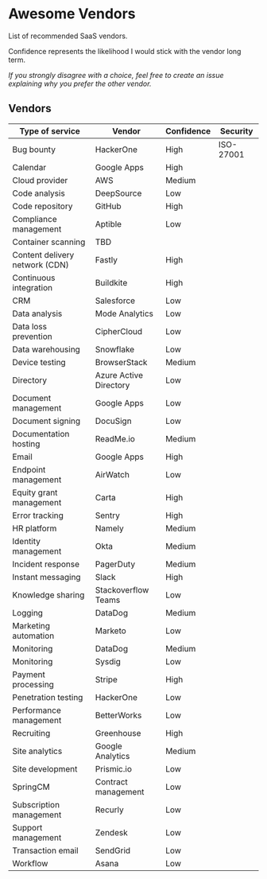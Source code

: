 # Awesome Vendors

List of recommended SaaS vendors.

Confidence represents the likelihood I would stick with the vendor long term.

_If you strongly disagree with a choice, feel free to create an issue explaining why you prefer the other vendor._

## Vendors

| Type of service                | Vendor                 | Confidence | Security  |
|--------------------------------|------------------------|------------| --------- |
| Bug bounty                     | HackerOne              | High       | ISO-27001 |
| Calendar                       | Google Apps            | High       |           |
| Cloud provider                 | AWS                    | Medium     |           |
| Code analysis                  | DeepSource             | Low        |           |
| Code repository                | GitHub                 | High       |           |
| Compliance management          | Aptible                | Low        |           |
| Container scanning             | TBD                    |            |           |
| Content delivery network (CDN) | Fastly                 | High       |           |
| Continuous integration         | Buildkite              | High       |           |
| CRM                            | Salesforce             | Low        |           |
| Data analysis                  | Mode Analytics         | Low        |           |
| Data loss prevention           | CipherCloud            | Low        |           |
| Data warehousing               | Snowflake              | Low        |           |
| Device testing                 | BrowserStack           | Medium     |           |
| Directory                      | Azure Active Directory | Low        |           |
| Document management            | Google Apps            | Low        |           |
| Document signing               | DocuSign               | Low        |           |
| Documentation hosting          | ReadMe.io              | Medium     |           |
| Email                          | Google Apps            | High       |           |
| Endpoint management            | AirWatch               | Low        |           |
| Equity grant management        | Carta                  | High       |           |
| Error tracking                 | Sentry                 | High       |           |
| HR platform                    | Namely                 | Medium     |           |
| Identity management            | Okta                   | Medium     |           |
| Incident response              | PagerDuty              | Medium     |           |
| Instant messaging              | Slack                  | High       |           |
| Knowledge sharing              | Stackoverflow Teams    | Low        |           |
| Logging                        | DataDog                | Medium     |           |
| Marketing automation           | Marketo                | Low        |           |
| Monitoring                     | DataDog                | Medium     |           |
| Monitoring                     | Sysdig                 | Low        |           |
| Payment processing             | Stripe                 | High       |           |
| Penetration testing            | HackerOne              | Low        |           |
| Performance management         | BetterWorks            | Low        |           |
| Recruiting                     | Greenhouse             | High       |           |
| Site analytics                 | Google Analytics       | Medium     |           |
| Site development               | Prismic.io             | Low        |           |
| SpringCM                       | Contract management    | Low        |           |
| Subscription management        | Recurly                | Low        |           |
| Support management             | Zendesk                | Low        |           |
| Transaction email              | SendGrid               | Low        |           |
| Workflow                       | Asana                  | Low        |           |
